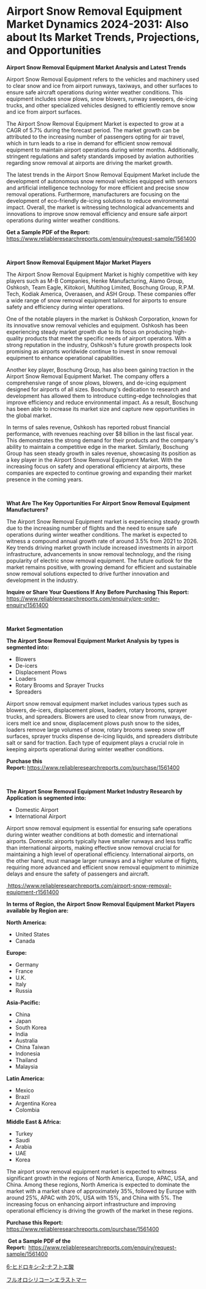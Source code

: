 <p><h1>Airport Snow Removal Equipment Market Dynamics 2024-2031: Also about Its Market Trends, Projections, and Opportunities</h1></p><p><strong>Airport Snow Removal Equipment Market Analysis and Latest Trends</strong></p>
<p><p>Airport Snow Removal Equipment refers to the vehicles and machinery used to clear snow and ice from airport runways, taxiways, and other surfaces to ensure safe aircraft operations during winter weather conditions. This equipment includes snow plows, snow blowers, runway sweepers, de-icing trucks, and other specialized vehicles designed to efficiently remove snow and ice from airport surfaces.</p><p>The Airport Snow Removal Equipment Market is expected to grow at a CAGR of 5.7% during the forecast period. The market growth can be attributed to the increasing number of passengers opting for air travel, which in turn leads to a rise in demand for efficient snow removal equipment to maintain airport operations during winter months. Additionally, stringent regulations and safety standards imposed by aviation authorities regarding snow removal at airports are driving the market growth.</p><p>The latest trends in the Airport Snow Removal Equipment Market include the development of autonomous snow removal vehicles equipped with sensors and artificial intelligence technology for more efficient and precise snow removal operations. Furthermore, manufacturers are focusing on the development of eco-friendly de-icing solutions to reduce environmental impact. Overall, the market is witnessing technological advancements and innovations to improve snow removal efficiency and ensure safe airport operations during winter weather conditions.</p></p>
<p><strong>Get a Sample PDF of the Report:&nbsp;</strong> <a href="https://www.reliableresearchreports.com/enquiry/request-sample/1561400">https://www.reliableresearchreports.com/enquiry/request-sample/1561400</a></p>
<p>&nbsp;</p>
<p><strong>Airport Snow Removal Equipment Major Market Players</strong></p>
<p><p>The Airport Snow Removal Equipment Market is highly competitive with key players such as M-B Companies, Henke Manufacturing, Alamo Group, Oshkosh, Team Eagle, Kiitokori, Multihog Limited, Boschung Group, R.P.M. Tech, Kodiak America, Overaasen, and ASH Group. These companies offer a wide range of snow removal equipment tailored for airports to ensure safety and efficiency during winter operations.</p><p>One of the notable players in the market is Oshkosh Corporation, known for its innovative snow removal vehicles and equipment. Oshkosh has been experiencing steady market growth due to its focus on producing high-quality products that meet the specific needs of airport operators. With a strong reputation in the industry, Oshkosh's future growth prospects look promising as airports worldwide continue to invest in snow removal equipment to enhance operational capabilities.</p><p>Another key player, Boschung Group, has also been gaining traction in the Airport Snow Removal Equipment Market. The company offers a comprehensive range of snow plows, blowers, and de-icing equipment designed for airports of all sizes. Boschung's dedication to research and development has allowed them to introduce cutting-edge technologies that improve efficiency and reduce environmental impact. As a result, Boschung has been able to increase its market size and capture new opportunities in the global market.</p><p>In terms of sales revenue, Oshkosh has reported robust financial performance, with revenues reaching over $8 billion in the last fiscal year. This demonstrates the strong demand for their products and the company's ability to maintain a competitive edge in the market. Similarly, Boschung Group has seen steady growth in sales revenue, showcasing its position as a key player in the Airport Snow Removal Equipment Market. With the increasing focus on safety and operational efficiency at airports, these companies are expected to continue growing and expanding their market presence in the coming years.</p></p>
<p>&nbsp;</p>
<p><strong>What Are The Key Opportunities For Airport Snow Removal Equipment Manufacturers?</strong></p>
<p><p>The Airport Snow Removal Equipment market is experiencing steady growth due to the increasing number of flights and the need to ensure safe operations during winter weather conditions. The market is expected to witness a compound annual growth rate of around 3.5% from 2021 to 2026. Key trends driving market growth include increased investments in airport infrastructure, advancements in snow removal technology, and the rising popularity of electric snow removal equipment. The future outlook for the market remains positive, with growing demand for efficient and sustainable snow removal solutions expected to drive further innovation and development in the industry.</p></p>
<p><strong>Inquire or Share Your Questions If Any Before Purchasing This Report:</strong> <a href="https://www.reliableresearchreports.com/enquiry/pre-order-enquiry/1561400">https://www.reliableresearchreports.com/enquiry/pre-order-enquiry/1561400</a></p>
<p>&nbsp;</p>
<p><strong>Market Segmentation</strong></p>
<p><strong>The Airport Snow Removal Equipment Market Analysis by types is segmented into:</strong></p>
<p><ul><li>Blowers</li><li>De-icers</li><li>Displacement Plows</li><li>Loaders</li><li>Rotary Brooms and Sprayer Trucks</li><li>Spreaders</li></ul></p>
<p><p>Airport snow removal equipment market includes various types such as blowers, de-icers, displacement plows, loaders, rotary brooms, sprayer trucks, and spreaders. Blowers are used to clear snow from runways, de-icers melt ice and snow, displacement plows push snow to the sides, loaders remove large volumes of snow, rotary brooms sweep snow off surfaces, sprayer trucks dispense de-icing liquids, and spreaders distribute salt or sand for traction. Each type of equipment plays a crucial role in keeping airports operational during winter weather conditions.</p></p>
<p><strong>Purchase this Report:&nbsp;</strong><a href="https://www.reliableresearchreports.com/purchase/1561400">https://www.reliableresearchreports.com/purchase/1561400</a></p>
<p>&nbsp;</p>
<p><strong>The Airport Snow Removal Equipment Market Industry Research by Application is segmented into:</strong></p>
<p><ul><li>Domestic Airport</li><li>International Airport</li></ul></p>
<p><p>Airport snow removal equipment is essential for ensuring safe operations during winter weather conditions at both domestic and international airports. Domestic airports typically have smaller runways and less traffic than international airports, making effective snow removal crucial for maintaining a high level of operational efficiency. International airports, on the other hand, must manage larger runways and a higher volume of flights, requiring more advanced and efficient snow removal equipment to minimize delays and ensure the safety of passengers and aircraft.</p></p>
<p><a href="https://www.reliableresearchreports.com/airport-snow-removal-equipment-r1561400">&nbsp;https://www.reliableresearchreports.com/airport-snow-removal-equipment-r1561400</a></p>
<p><strong>In terms of Region, the Airport Snow Removal Equipment Market Players available by Region are:</strong></p>
<p>
    <p> <strong> North America: </strong>
        <ul>
            <li>United States</li>
            <li>Canada</li>
        </ul>
        </p> 
    <p> <strong> Europe: </strong>
        <ul>
            <li>Germany</li>
            <li>France</li>
            <li>U.K.</li>
            <li>Italy</li>
            <li>Russia</li>
        </ul>
        </p> 
    <p> <strong> Asia-Pacific: </strong>
        <ul>
            <li>China</li>
            <li>Japan</li>
            <li>South Korea</li>
            <li>India</li>
            <li>Australia</li>
            <li>China Taiwan</li>
            <li>Indonesia</li>
            <li>Thailand</li>
            <li>Malaysia</li>
        </ul>
        </p> 
    <p> <strong> Latin America: </strong>
        <ul>
            <li>Mexico</li>
            <li>Brazil</li>
            <li>Argentina Korea</li>
            <li>Colombia</li>
        </ul>
        </p> 
    <p> <strong> Middle East & Africa: </strong>
        <ul>
            <li>Turkey</li>
            <li>Saudi</li>
            <li>Arabia</li>
            <li>UAE</li>
            <li>Korea</li>
        </ul>
    </p>
    </p>
<p><p>The airport snow removal equipment market is expected to witness significant growth in the regions of North America, Europe, APAC, USA, and China. Among these regions, North America is expected to dominate the market with a market share of approximately 35%, followed by Europe with around 25%, APAC with 20%, USA with 15%, and China with 5%. The increasing focus on enhancing airport infrastructure and improving operational efficiency is driving the growth of the market in these regions.</p></p>
<p><strong>Purchase this Report: </strong><a href="https://www.reliableresearchreports.com/purchase/1561400">https://www.reliableresearchreports.com/purchase/1561400</a></p>
<p>&nbsp;<strong>Get a Sample PDF of the Report:&nbsp;&nbsp;</strong><a href="https://www.reliableresearchreports.com/enquiry/request-sample/1561400">https://www.reliableresearchreports.com/enquiry/request-sample/1561400</a></p>
<p><strong></strong></p>
<p><p><a href="https://github.com/AaronVargas43/Market-Research-Report-List-2/blob/main/8386277153384.md">6-ヒドロキシ-2-ナフトエ酸</a></p><p><a href="https://medium.com/@estasprer20231/%E3%82%B0%E3%83%AD%E3%83%BC%E3%83%90%E3%83%AB%E3%83%95%E3%83%AB%E3%82%AA%E3%83%AD%E3%82%B7%E3%83%AA%E3%82%B3%E3%83%BC%E3%83%B3%E3%82%A8%E3%83%A9%E3%82%B9%E3%83%88%E3%83%9E%E3%83%BC%E5%B8%82%E5%A0%B4%E3%81%AE%E3%82%B5%E3%82%A4%E3%82%BA%E3%81%8A%E3%82%88%E3%81%B3%E3%82%B7%E3%82%A7%E3%82%A2%E5%88%86%E6%9E%90-%E8%A3%BD%E5%93%81%E3%82%BF%E3%82%A4%E3%83%97-%E3%82%A2%E3%83%97%E3%83%AA%E3%82%B1%E3%83%BC%E3%82%B7%E3%83%A7%E3%83%B3-%E5%9C%B0%E5%9F%9F%E5%88%A5-%E4%BA%88%E6%B8%AC-2024%E5%B9%B4-2031%E5%B9%B4-99355fea7ea8">フルオロシリコーンエラストマー</a></p></p>